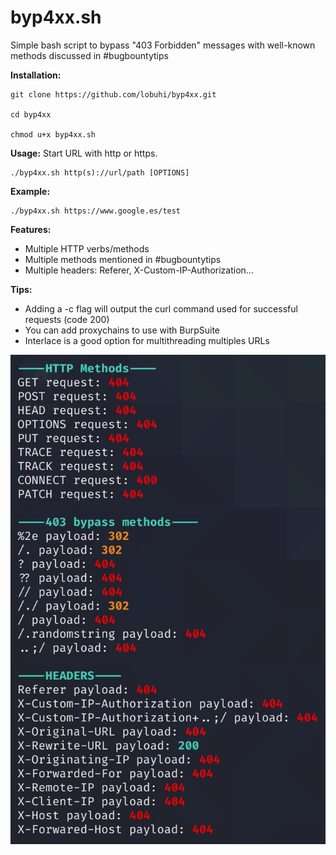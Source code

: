 # byp4xx.sh
Simple bash script to bypass "403 Forbidden" messages with well-known methods discussed in #bugbountytips

**Installation:**
```
git clone https://github.com/lobuhi/byp4xx.git

cd byp4xx

chmod u+x byp4xx.sh
```

**Usage:** Start URL with http or https.
```
./byp4xx.sh http(s)://url/path [OPTIONS]
```
**Example:**
```
./byp4xx.sh https://www.google.es/test
```
**Features:**

- Multiple HTTP verbs/methods
- Multiple methods mentioned in #bugbountytips
- Multiple headers: Referer, X-Custom-IP-Authorization...

**Tips:**

- Adding a -c flag will output the curl command used for successful requests (code 200)
- You can add proxychains to use with BurpSuite
- Interlace is a good option for multithreading multiples URLs


![alt text](screenshot.png)

